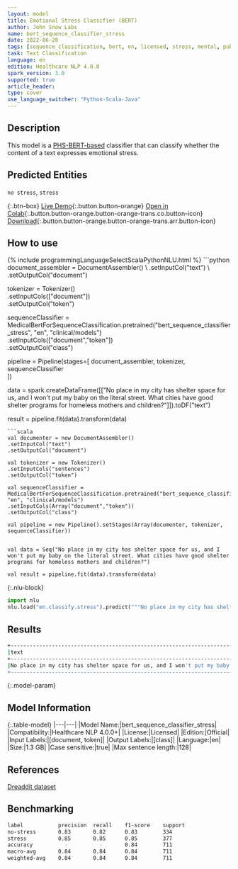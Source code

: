 ```yaml
---
layout: model
title: Emotional Stress Classifier (BERT)
author: John Snow Labs
name: bert_sequence_classifier_stress
date: 2022-06-28
tags: [sequence_classification, bert, en, licensed, stress, mental, public_health]
task: Text Classification
language: en
edition: Healthcare NLP 4.0.0
spark_version: 3.0
supported: true
article_header:
type: cover
use_language_switcher: "Python-Scala-Java"
---
```


## Description

This model is a [PHS-BERT-based](https://huggingface.co/publichealthsurveillance/PHS-BERT) classifier that can classify whether the content of a text expresses emotional stress.

## Predicted Entities

`no stress`, `stress`

{:.btn-box}
[Live Demo](https://demo.johnsnowlabs.com/healthcare/PUBLIC_HEALTH_STRESS/){:.button.button-orange}
[Open in Colab](https://colab.research.google.com/github/JohnSnowLabs/spark-nlp-workshop/blob/master/tutorials/streamlit_notebooks/healthcare/PUBLIC_HEALTH_MB4SC.ipynb){:.button.button-orange.button-orange-trans.co.button-icon}
[Download](https://s3.amazonaws.com/auxdata.johnsnowlabs.com/clinical/models/bert_sequence_classifier_stress_en_4.0.0_3.0_1656438010655.zip){:.button.button-orange.button-orange-trans.arr.button-icon}

## How to use



<div class="tabs-box" markdown="1">
{% include programmingLanguageSelectScalaPythonNLU.html %}
```python
document_assembler = DocumentAssembler() \
.setInputCol("text") \
.setOutputCol("document")

tokenizer = Tokenizer() \
.setInputCols(["document"]) \
.setOutputCol("token")

sequenceClassifier = MedicalBertForSequenceClassification.pretrained("bert_sequence_classifier_stress", "en", "clinical/models")\
.setInputCols(["document","token"])\
.setOutputCol("class")

pipeline = Pipeline(stages=[
document_assembler, 
tokenizer,
sequenceClassifier    
])

data = spark.createDataFrame([["No place in my city has shelter space for us, and I won't put my baby on the literal street. What cities have good shelter programs for homeless mothers and children?"]]).toDF("text")

result = pipeline.fit(data).transform(data)
```
```scala
val documenter = new DocumentAssembler() 
.setInputCol("text") 
.setOutputCol("document")

val tokenizer = new Tokenizer()
.setInputCols("sentences")
.setOutputCol("token")

val sequenceClassifier = MedicalBertForSequenceClassification.pretrained("bert_sequence_classifier_stress", "en", "clinical/models")
.setInputCols(Array("document","token"))
.setOutputCol("class")

val pipeline = new Pipeline().setStages(Array(documenter, tokenizer, sequenceClassifier))


val data = Seq("No place in my city has shelter space for us, and I won't put my baby on the literal street. What cities have good shelter programs for homeless mothers and children?")

val result = pipeline.fit(data).transform(data)
```


{:.nlu-block}
```python
import nlu
nlu.load("en.classify.stress").predict("""No place in my city has shelter space for us, and I won't put my baby on the literal street. What cities have good shelter programs for homeless mothers and children?""")
```

</div>

## Results

```bash
+----------------------------------------------------------------------------------------------------------------------------------------------------------------------+--------+
|text                                                                                                                                                                  |   class|
+----------------------------------------------------------------------------------------------------------------------------------------------------------------------+--------+
|No place in my city has shelter space for us, and I won't put my baby on the literal street. What cities have good shelter programs for homeless mothers and children?|[stress]|
+----------------------------------------------------------------------------------------------------------------------------------------------------------------------+--------+
```

{:.model-param}
## Model Information

{:.table-model}
|---|---|
|Model Name:|bert_sequence_classifier_stress|
|Compatibility:|Healthcare NLP 4.0.0+|
|License:|Licensed|
|Edition:|Official|
|Input Labels:|[document, token]|
|Output Labels:|[class]|
|Language:|en|
|Size:|1.3 GB|
|Case sensitive:|true|
|Max sentence length:|128|

## References

[Dreaddit dataset](https://arxiv.org/abs/1911.00133)

## Benchmarking

```bash
label           precision  recall    f1-score    support    
no-stress       0.83       0.82      0.83        334
stress          0.85       0.85      0.85        377
accuracy          -          -       0.84        711
macro-avg       0.84       0.84      0.84        711
weighted-avg    0.84       0.84      0.84        711
```